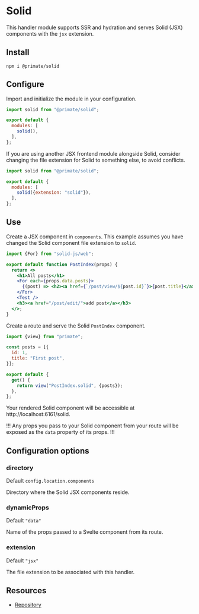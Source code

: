 # Solid

This handler module supports SSR and hydration and serves Solid (JSX)
components with the `jsx` extension.

## Install

`npm i @primate/solid`

## Configure

Import and initialize the module in your configuration.

```js caption=primate.config.js
import solid from "@primate/solid";

export default {
  modules: [
    solid(),
  ],
};
```

If you are using another JSX frontend module alongside Solid, consider changing
the file extension for Solid to something else, to avoid conflicts.

```js caption=primate.config.js
import solid from "@primate/solid";

export default {
  modules: [
    solid({extension: "solid"}),
  ],
};
```

## Use

Create a JSX component in `components`. This example assumes you have changed
the Solid component file extension to `solid`.

```jsx caption=components/PostIndex.solid
import {For} from "solid-js/web";

export default function PostIndex(props) {
  return <>
    <h1>All posts</h1>
    <For each={props.data.posts}>
      {(post) => <h2><a href={`/post/view/${post.id}`}>{post.title}</a></h2>}
    </For>
    <Test />
    <h3><a href="/post/edit/">add post</a></h3>
  </>;
}
```

Create a route and serve the Solid `PostIndex` component.

```js caption=routes/solid.js
import {view} from "primate";

const posts = [{
  id: 1,
  title: "First post",
}];

export default {
  get() {
    return view("PostIndex.solid", {posts});
  },
};
```

Your rendered Solid component will be accessible at
http://localhost:6161/solid.

!!!
Any props you pass to your Solid component from your route will be exposed
as the `data` property of its props.
!!!

## Configuration options

### directory

Default `config.location.components`

Directory where the Solid JSX components reside.

### dynamicProps

Default `"data"`

Name of the props passed to a Svelte component from its route.

### extension

Default `"jsx"`

The file extension to be associated with this handler.

## Resources

* [Repository][repo]

[repo]: https://github.com/primatejs/primate/tree/master/packages/frontend
